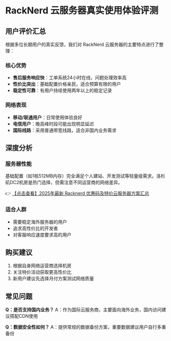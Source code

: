 # RackNerd 云服务器真实使用体验评测

## 用户评价汇总

根据多位长期用户的真实反馈，我们对 RackNerd 云服务器的主要特点进行了整理：

### 核心优势
- **售后服务响应快**：工单系统24小时在线，问题处理效率高
- **性价比突出**：基础配置价格亲民，适合预算有限的用户
- **稳定性可靠**：有用户持续使用两年以上的稳定记录

### 网络表现
- **移动/联通用户**：日常使用体验良好
- **电信用户**：晚高峰时段可能出现明显延迟
- **国际线路**：采用普通带宽线路，适合非国内业务需求

## 深度分析

### 服务器性能
基础配置（如1核512MB内存）完全满足个人建站、开发测试等轻量级需求。洛杉矶DC2机房是热门选择，但需注意不同运营商的网络差异。

👉 [【点击查看】2025年最新 Racknerd 优惠码及特价云服务器方案汇总](https://bit.ly/Rack_Nerd)

### 适合人群
- 需要稳定海外服务器的用户
- 追求高性价比的开发者
- 对客服响应速度要求高的用户

## 购买建议
1. 根据自身网络运营商选择机房
2. 关注特价活动获取更高性价比
3. 新用户建议先选择月付方案测试网络质量

## 常见问题
**Q：是否支持国内业务？**
A：作为国际云服务商，主要面向海外业务，国内访问建议搭配CDN使用

**Q：数据安全性如何？**
A：提供常规的数据备份方案，重要数据建议用户自行多重备份